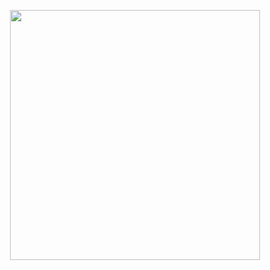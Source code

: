 <p align="center"><img src="https://carthook.com/wp-content/uploads/2018/07/logo.svg" width="400"></p>

